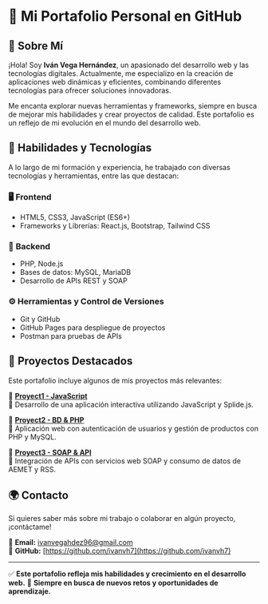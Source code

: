 # 🚀 Mi Portafolio Personal en GitHub

## 👋 Sobre Mí
¡Hola! Soy **Iván Vega Hernández**, un apasionado del desarrollo web y las tecnologías digitales. Actualmente, me especializo en la creación de aplicaciones web dinámicas y eficientes, combinando diferentes tecnologías para ofrecer soluciones innovadoras.

Me encanta explorar nuevas herramientas y frameworks, siempre en busca de mejorar mis habilidades y crear proyectos de calidad. Este portafolio es un reflejo de mi evolución en el mundo del desarrollo web.

## 🎯 Habilidades y Tecnologías
A lo largo de mi formación y experiencia, he trabajado con diversas tecnologías y herramientas, entre las que destacan:

### 🖥️ **Frontend**
- HTML5, CSS3, JavaScript (ES6+)
- Frameworks y Librerías: React.js, Bootstrap, Tailwind CSS

### 🔧 **Backend**
- PHP, Node.js
- Bases de datos: MySQL, MariaDB
- Desarrollo de APIs REST y SOAP

### ⚙️ **Herramientas y Control de Versiones**
- Git y GitHub
- GitHub Pages para despliegue de proyectos
- Postman para pruebas de APIs

## 📂 Proyectos Destacados
Este portafolio incluye algunos de mis proyectos más relevantes:

🔹 **[Proyect1 - JavaScript](https://github.com/ivanvh7/Proyect1-JavaScript)**  
📌 Desarrollo de una aplicación interactiva utilizando JavaScript y Splide.js.

🔹 **[Proyect2 - BD & PHP](https://github.com/ivanvh7/Proyect2-bd-php)**  
📌 Aplicación web con autenticación de usuarios y gestión de productos con PHP y MySQL.

🔹 **[Proyect3 - SOAP & API](https://github.com/ivanvh7/Proyect3-soap-api)**  
📌 Integración de APIs con servicios web SOAP y consumo de datos de AEMET y RSS.

## 🌍 Contacto
Si quieres saber más sobre mi trabajo o colaborar en algún proyecto, ¡contáctame!

📧 **Email:** ivanvegahdez96@gmail.com  
📂 **GitHub:** [https://github.com/ivanvh7](https://github.com/ivanvh7)

---
✅ **Este portafolio refleja mis habilidades y crecimiento en el desarrollo web.**
🚀 **Siempre en busca de nuevos retos y oportunidades de aprendizaje.**
